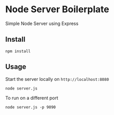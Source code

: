 # Node Server Boilerplate
Simple Node Server using Express

## Install

`npm install`

## Usage

Start the server locally on `http://localhost:8080`

`node server.js`

To run on a different port

`node server.js -p 9090`
